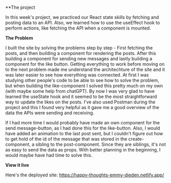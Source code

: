 **The project

In this week's project, we practiced our React state skills by fetching and posting data to an API. Also, we learned how to use the useEffect hook to perform actions, like fetching the API when a component is mounted.

**The Problem**

I built the site by solving the problems step by step - First fetching the posts, and then building a component for rendering the posts. After this building a component for sending new messages and lastly building a component for the like button. Getting everything to work before moving on to the next problem made me understand the architechture of the site and it was later easier to see how everything was connected. At first I was studying other people's code to be able to see how to solve the problem, but when building the like-component I solved this pretty much on my own (with maybe some help from chatGPT). By now I was very glad to have learned the useState hook and it seemed to be the most straightforward way to update the likes on the posts. I've also used Postman during the project and this I found very helpful as it gave me a good overview of the data the APIs were sending and receiving.

If I had more time I would probably have made an own component for the send message-button, as I had done this for the like-button. Also, I would have added an animation to the last post sent, but I couldn't figure out how to get hold of the id of the message that was stored in the create-component, a sibling to the post-component. Since they are siblings, it's not as easy to send the data as props. With better planning in the beginning, I would maybe have had time to solve this.

**View it live**

Here's the deployed site: https://happy-thoughts-emmy-dieden.netlify.app/
